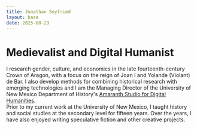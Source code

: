 ```yaml
---
title: Jonathan Seyfried
layout: base
date: 2025-08-23
---
```



# Medievalist and Digital Humanist
I research gender, culture, and economics in the late fourteenth-century Crown of Aragon, with a focus on the reign of Joan I and Yolande (Violant) de Bar. I also develop methods for combining historical research with emerging technologies and I am the Managing Director of the University of New Mexico Department of History's [Amaranth Studio for Digital Humanities](https://amaranth-unm.github.io/).
<br style="clear: both">
Prior to my current work at the University of New Mexico, I taught history and social studies at the secondary level for fifteen years. Over the years, I have also enjoyed writing speculative fiction and other creative projects.
